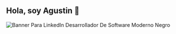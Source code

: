 ## Hola, soy Agustin 👋

![Banner Para LinkedIn Desarrollador De Software Moderno Negro](https://github.com/user-attachments/assets/32baa483-a4b5-4e92-8822-d42056abfc0d)
